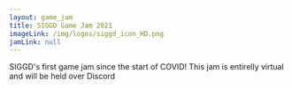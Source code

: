 ```yaml
---
layout: game_jam
title: SIGGD Game Jam 2021
imageLink: /img/logos/siggd_icon_HD.png
jamLink: null
---
```

<!--Put description here:-->
SIGGD's first game jam since the start of COVID! This jam is entirelly virtual and will be held over Discord